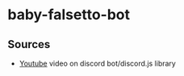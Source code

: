 # baby-falsetto-bot

## __Sources__ ##
* [Youtube](https://www.youtube.com/watch?v=BmKXBVdEV0g) video on discord bot/discord.js library